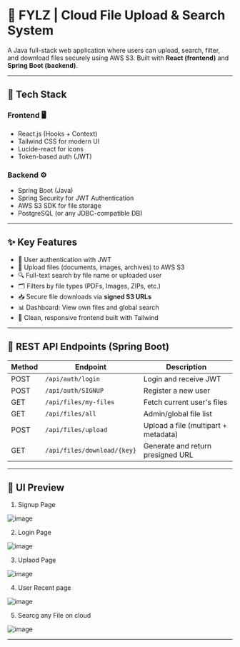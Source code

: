 # 📁 FYLZ | Cloud File Upload & Search System

A Java full-stack web application where users can upload, search, filter, and download files securely using AWS S3. Built with **React (frontend)** and **Spring Boot (backend)**.

---

## 🚀 Tech Stack

### Frontend 🖥️
- React.js (Hooks + Context)
- Tailwind CSS for modern UI
- Lucide-react for icons
- Token-based auth (JWT)

### Backend ⚙️
- Spring Boot (Java)
- Spring Security for JWT Authentication
- AWS S3 SDK for file storage
- PostgreSQL (or any JDBC-compatible DB)

---

## ✨ Key Features

- 🔐 User authentication with JWT
- 📁 Upload files (documents, images, archives) to AWS S3
- 🔍 Full-text search by file name or uploaded user
- 🗂️ Filters by file types (PDFs, Images, ZIPs, etc.)
- 📥 Secure file downloads via **signed S3 URLs**
- 📊 Dashboard: View own files and global search
- 🎨 Clean, responsive frontend built with Tailwind

---

## 📂 REST API Endpoints (Spring Boot)

| Method | Endpoint                    | Description                        |
|--------|-----------------------------|------------------------------------|
| POST   | `/api/auth/login`           | Login and receive JWT              |
| POST   | `/api/auth/SIGNUP`        | Register a new user                |
| GET    | `/api/files/my-files`       | Fetch current user's files         |
| GET    | `/api/files/all`            | Admin/global file list             |
| POST   | `/api/files/upload`         | Upload a file (multipart + metadata) |
| GET    | `/api/files/download/{key}` | Generate and return presigned URL  |

---

## 📸 UI Preview


1. Signup Page

![image](https://github.com/user-attachments/assets/1e934597-94ea-43e7-90d1-8f347eef4b7c)

2. Login Page

![image](https://github.com/user-attachments/assets/4fd5c44e-e542-4805-9792-c415cf9721d6)

3. Uplaod Page
   
![image](https://github.com/user-attachments/assets/d78ed804-616f-4f40-914f-e34540054325)

4. User Recent page
   
![image](https://github.com/user-attachments/assets/eb4b7b64-19f3-42ca-b26e-ae95f6a82898)

5. Searcg any File on cloud
    
![image](https://github.com/user-attachments/assets/bdd2ba24-cdc6-4bb4-b17d-8ae4ea90865e)


---


